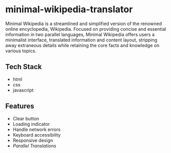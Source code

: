 # minimal-wikipedia-translator
Minimal Wikipedia is a streamlined and simplified version of the renowned online encyclopedia, Wikipedia. Focused on providing concise and essential information in two parallel languages, Minimal Wikipedia offers users a minimalist interface, translated information and content layout, stripping away extraneous details while retaining the core facts and knowledge on various topics.

## Tech Stack
- html
- css
- javascript

## Features
- Clear button
- Loading indicator
- Handle network errors
- Keyboard accessibility
- Responsive design
- *Parallel Translations*
